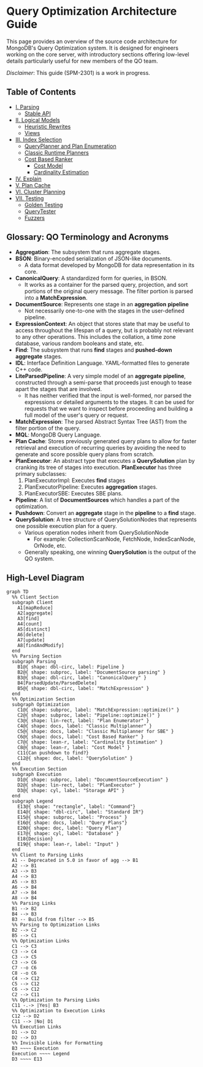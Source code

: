 # Query Optimization Architecture Guide

This page provides an overview of the source code architecture for MongoDB's Query Optimization system. It is designed for engineers working on the core server, with introductory sections offering low-level details particularly useful for new members of the QO team.

_Disclaimer_: This guide (SPM-2301) is a work in progress.

## Table of Contents

- [I. Parsing](../commands/query_cmd/README.md)
  - [Stable API](../STABLE_API_README.md)
- [II. Logical Models](#)
  - [Heuristic Rewrites](#)
  - [Views](../views/README.md)
- [III. Index Selection](#)
  - [QueryPlanner and Plan Enumeration](#)
  - [Classic Runtime Planners](#)
  - [Cost Based Ranker](#)
    - [Cost Model](#)
    - [Cardinality Estimation](#)
- [IV. Explain](#)
- [V. Plan Cache](#)
- [VI. Cluster Planning](../../s/query/planner/README.md)
- [VII. Testing](#)
  - [Golden Testing](#)
  - [QueryTester](query_tester/README.md)
  - [Fuzzers](#)

## Glossary: QO Terminology and Acronyms

- **Aggregation**: The subsystem that runs aggregate stages.
- **BSON**: Binary-encoded serialization of JSON-like documents.
  - A data format developed by MongoDB for data representation in its core.
- **CanonicalQuery**: A standardized form for queries, in BSON.
  - It works as a container for the parsed query, projection, and sort portions of the original query message. The filter portion is parsed into a **MatchExpression**.
- **DocumentSource**: Represents one stage in an **aggregation** **pipeline**
  - Not necessarily one-to-one with the stages in the user-defined pipeline.
- **ExpressionContext**: An object that stores state that may be useful to access throughout the lifespan of a query, but is probably not relevant to any other operations. This includes the collation, a time zone database, various random booleans and state, etc.
- **Find**: The subsystem that runs **find** stages and **pushed-down** **aggregate** stages.
- **IDL**: Interface Definition Language. YAML-formatted files to generate C++ code.
- **LiteParsedPipeline**: A very simple model of an **aggregate** **pipeline**, constructed through a semi-parse that proceeds just enough to tease apart the stages that are involved.
  - It has neither verified that the input is well-formed, nor parsed the expressions or detailed arguments to the stages. It can be used for requests that we want to inspect before proceeding and building a full model of the user's query or request.
- **MatchExpression**: The parsed Abstract Syntax Tree (AST) from the filter portion of the query.
- **MQL**: MongoDB Query Language.
- **Plan Cache**: Stores previously generated query plans to allow for faster retrieval and execution of recurring queries by avoiding the need to generate and score possible query plans from scratch.
- **PlanExecutor**: An abstract type that executes a **QuerySolution** plan by cranking its tree of stages into execution. **PlanExecutor** has three primary subclasses:
  1. PlanExecutorImpl: Executes **find** stages
  1. PlanExecutorPipeline: Executes **aggregation** stages.
  1. PlanExecutorSBE: Executes SBE plans.
- **Pipeline**: A list of **DocumentSources** which handles a part of the optimization.
- **Pushdown**: Convert an **aggregate** stage in the **pipeline** to a **find** stage.
- **QuerySolution**: A tree structure of QuerySolutionNodes that represents one possible execution plan for a query.
  - Various operation nodes inherit from QuerySolutionNode
    - For example: CollectionScanNode, FetchNode, IndexScanNode, OrNode, etc.
  - Generally speaking, one winning **QuerySolution** is the output of the QO system.

## High-Level Diagram

```mermaid
graph TD
  %% Client Section
  subgraph Client
    A1[mapReduce]
    A2[aggregate]
    A3[find]
    A4[count]
    A5[distinct]
    A6[delete]
    A7[update]
    A8[findAndModify]
  end
  %% Parsing Section
  subgraph Parsing
    B1@{ shape: dbl-circ, label: Pipeline }
    B2@{ shape: subproc, label: "DocumentSource parsing" }
    B3@{ shape: dbl-circ, label: "CanonicalQuery" }
    B4[ParsedUpdate/ParsedDelete]
    B5@{ shape: dbl-circ, label: "MatchExpression" }
  end
  %% Optimization Section
  subgraph Optimization
    C1@{ shape: subproc, label: "MatchExpression::optimize()" }
    C2@{ shape: subproc, label: "Pipeline::optimize()" }
    C3@{ shape: lin-rect, label: "Plan Enumerator" }
    C4@{ shape: docs, label: "Classic Multiplanner" }
    C5@{ shape: docs, label: "Classic Multiplanner for SBE" }
    C6@{ shape: docs, label: "Cost Based Ranker" }
    C7@{ shape: lean-r, label: "Cardinality Estimation" }
    C8@{ shape: lean-r, label: "Cost Model" }
    C11{Can pushdown to find?}
    C12@{ shape: doc, label: "QuerySolution" }
  end
  %% Execution Section
  subgraph Execution
    D1@{ shape: subproc, label: "DocumentSourceExecution" }
    D2@{ shape: lin-rect, label: "PlanExecutor" }
    D3@{ shape: cyl, label: "Storage API" }
  end
  subgraph Legend
    E13@{ shape: "rectangle", label: "Command"}
    E14@{ shape: "dbl-circ", label: "Standard IR"}
    E15@{ shape: subproc, label: "Process" }
    E16@{ shape: docs, label: "Query Plans"}
    E20@{ shape: doc, label: "Query Plan"}
    E17@{ shape: cyl, label: "Database" }
    E18{Decision}
    E19@{ shape: lean-r, label: "Input" }
  end
  %% Client to Parsing Links
  A1 -- Deprecated in 5.0 in favor of agg --> B1
  A2 --> B1
  A3 --> B3
  A4 --> B3
  A5 --> B3
  A6 --> B4
  A7 --> B4
  A8 --> B4
  %% Parsing Links
  B1 --> B2
  B4 --> B3
  B3 -- Build from filter --> B5
  %% Parsing to Optimization Links
  B2 --> C2
  B5 --> C1
  %% Optimization Links
  C1 --> C3
  C3 --> C4
  C3 --> C5
  C3 --> C6
  C7 --o C6
  C8 --o C6
  C4 --> C12
  C5 --> C12
  C6 --> C12
  C2 --> C11
  %% Optimization to Parsing Links
  C11 -.-> |Yes| B3
  %% Optimization to Execution Links
  C12 --> D2
  C11 --> |No| D1
  %% Execution Links
  D1 --> D2
  D2 --> D3
  %% Invisible Links for Formatting
  B3 ~~~~ Execution
  Execution ~~~~ Legend
  D3 ~~~~ E13
```
